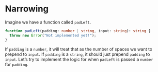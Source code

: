 # Narrowing

Imagine we have a function called `padLeft`.

```ts
function padLeft(padding: number | string, input: string): string {
  throw new Error("Not implemented yet!");
}
```

If `padding` is a `number`, it will treat that as the number of spaces we want to prepend to `input`. If `padding` is a `string`, it should just prepend `padding` to `input`. Let’s try to implement the logic for when `padLeft` is passed a `number` for `padding`.
